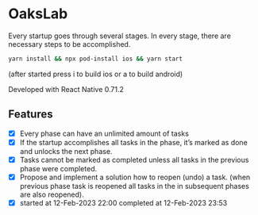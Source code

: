 # OaksLab
Every startup goes through several stages. In every stage, there are necessary steps to be accomplished.
```sh
yarn install && npx pod-install ios && yarn start
```
(after started press i to build ios or a to build android)

Developed with React Native 0.71.2

## Features
- [x] Every phase can have an unlimited amount of tasks
- [x] If the startup accomplishes all tasks in the phase, it’s marked as done and unlocks the next phase.
- [x] Tasks cannot be marked as completed unless all tasks in the previous phase were completed.
- [x] Propose and implement a solution how to reopen (undo) a task. (when previous phase task is reopened all tasks in the in subsequent phases are also reopened).
- [x] started at 12-Feb-2023 22:00 completed at 12-Feb-2023 23:53
